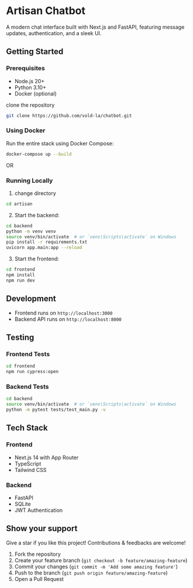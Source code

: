# Artisan Chatbot

A modern chat interface built with Next.js and FastAPI, featuring message updates, authentication, and a sleek UI.

## Getting Started

### Prerequisites
- Node.js 20+
- Python 3.10+
- Docker (optional)

clone the repository
```bash
git clone https://github.com/vold-la/chatbot.git
```

### Using Docker

Run the entire stack using Docker Compose:
```bash
docker-compose up --build
```

 OR

### Running Locally

1. change directory
```bash
cd artisan
```

2. Start the backend:
```bash
cd backend
python -m venv venv
source venv/bin/activate  # or `venv\Scripts\activate` on Windows
pip install -r requirements.txt
uvicorn app.main:app --reload
```

3. Start the frontend:
```bash
cd frontend
npm install
npm run dev
```

## Development

- Frontend runs on `http://localhost:3000`
- Backend API runs on `http://localhost:8000`

## Testing

### Frontend Tests
```bash
cd frontend
npm run cypress:open
```

### Backend Tests
```bash
cd backend
source venv/bin/activate  # or `venv\Scripts\activate` on Windows
python -m pytest tests/test_main.py -v
```

## Tech Stack

### Frontend
- Next.js 14 with App Router
- TypeScript
- Tailwind CSS

### Backend
- FastAPI
- SQLite
- JWT Authentication


## Show your support

Give a star if you like this project!
Contributions & feedbacks are welcome!

1. Fork the repository
2. Create your feature branch (`git checkout -b feature/amazing-feature`)
3. Commit your changes (`git commit -m 'Add some amazing feature'`)
4. Push to the branch (`git push origin feature/amazing-feature`)
5. Open a Pull Request
